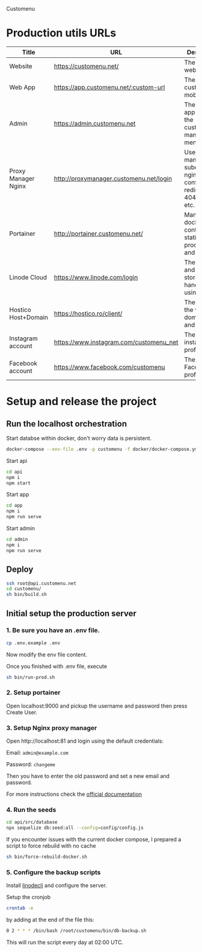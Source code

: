 Customenu

# Production utils URLs

| Title               | URL                                     | Description                                                              |
| ------------------- | --------------------------------------- | ------------------------------------------------------------------------ |
| Website             | https://customenu.net/                  | The main website.                                                        |
| Web App             | https://app.customenu.net/:custom-url   | The customenu mobile app.                                                |
| Admin               | https://admin.customenu.net             | The admin app where the customers manage their menu.                     |
| Proxy Manager Nginx | http://proxymanager.customenu.net/login | Used to manage subdomain, nginx configuration, redirects, 404 page, etc. |
| Portainer           | http://portainer.customenu.net/         | Manage docker containers, statistics, processes and usage.               |
| Linode Cloud        | https://www.linode.com/login            | The server and object storage is handled using Linode.                   |
| Hostico Host+Domain | https://hostico.ro/client/              | The host of the website, domain, email and cPanel.                       |     
| Instagram account   | https://www.instagram.com/customenu_net | The instagram profile.                                                   |
| Facebook account    | https://www.facebook.com/customenu      | The Facebook profile.                                                    |

# Setup and release the project

## Run the localhost orchestration

Start databse within docker, don't worry data is persistent.

```sh
docker-compose --env-file .env -p customenu -f docker/docker-compose.yml -f docker/docker-compose.dev.yml up --build
```

Start api

```sh
cd api
npm i
npm start
```

Start app

```sh
cd app
npm i
npm run serve
```

Start admin

```sh
cd admin
npm i
npm run serve
```


## Deploy

```sh
ssh root@api.customenu.net
cd customenu/
sh bin/build.sh
```

## Initial setup the production server

### 1. Be sure you have an .env file.

```sh
cp .env.example .env
```

Now modify the env file content.

Once you finished with .env file, execute

```sh
sh bin/run-prod.sh
```

### 2. Setup portainer

Open localhost:9000 and pickup the username and password then press Create User.

### 3. Setup Nginx proxy manager

Open http://localhost:81 and login using the default credentials:

Email:    `admin@example.com`

Password: `changeme`

Then you have to enter the old password and set a new email and password.

For more instructions check the [official documentation](https://nginxproxymanager.com/setup/#running-the-app)

### 4. Run the seeds

```sh
cd api/src/database
npx sequelize db:seed:all --config=config/config.js
```

If you encounter issues with the current docker compose, I prepared a script to force rebuild with no cache

```sh
sh bin/force-rebuild-docker.sh
```

### 5. Configure the backup scripts

Install [linodecli](https://www.linode.com/docs/products/storage/object-storage/guides/linode-cli#install-and-configure-the-cli) and configure the server.

Setup the cronjob

```sh
crontab -e
```

by adding at the end of the file this:

```sh
0 2 * * * /bin/bash /root/customenu/bin/db-backup.sh
```

This will run the script every day at 02:00 UTC.
